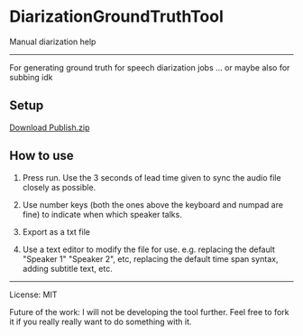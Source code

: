 # DiarizationGroundTruthTool

Manual diarization help
______________________________________________
For generating ground truth for speech diarization jobs ... or maybe also for subbing idk

## Setup
[Download Publish.zip](https://github.com/dare0021/DiarizationGroundTruthTool/blob/master/Publish.zip)

## How to use
1) Press run. Use the 3 seconds of lead time given to sync the audio file closely as possible.

2) Use number keys (both the ones above the keyboard and numpad are fine) to indicate when which speaker talks.

3) Export as a txt file

4) Use a text editor to modify the file for use. e.g. replacing the default "Speaker 1" "Speaker 2", etc, replacing the default time span syntax, adding subtitle text, etc.
______________________________________________
License: MIT

Future of the work: I will not be developing the tool further. Feel free to fork it if you really really want to do something with it. 